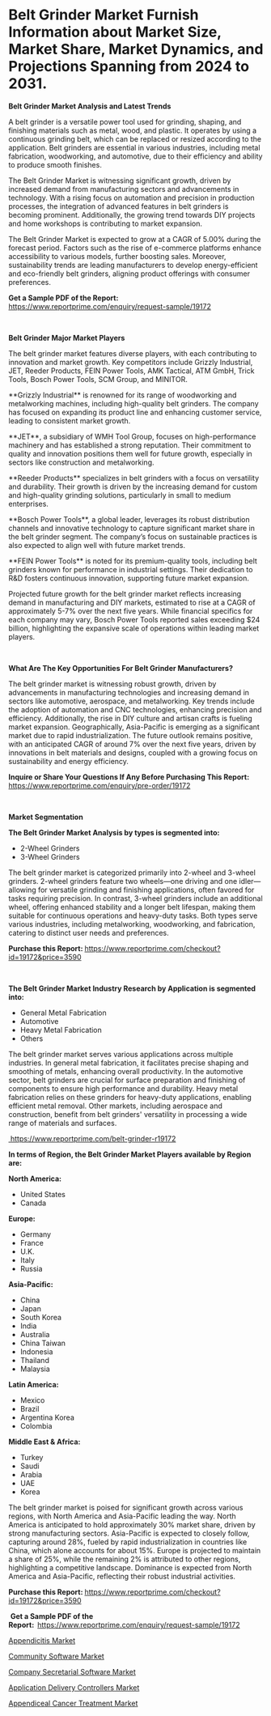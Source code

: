 <p><h1>Belt Grinder Market Furnish Information about Market Size, Market Share, Market Dynamics, and Projections Spanning from 2024 to 2031.</h1></p><p><strong>Belt Grinder Market Analysis and Latest Trends</strong></p>
<p><p>A belt grinder is a versatile power tool used for grinding, shaping, and finishing materials such as metal, wood, and plastic. It operates by using a continuous grinding belt, which can be replaced or resized according to the application. Belt grinders are essential in various industries, including metal fabrication, woodworking, and automotive, due to their efficiency and ability to produce smooth finishes.</p><p>The Belt Grinder Market is witnessing significant growth, driven by increased demand from manufacturing sectors and advancements in technology. With a rising focus on automation and precision in production processes, the integration of advanced features in belt grinders is becoming prominent. Additionally, the growing trend towards DIY projects and home workshops is contributing to market expansion.</p><p>The Belt Grinder Market is expected to grow at a CAGR of 5.00% during the forecast period. Factors such as the rise of e-commerce platforms enhance accessibility to various models, further boosting sales. Moreover, sustainability trends are leading manufacturers to develop energy-efficient and eco-friendly belt grinders, aligning product offerings with consumer preferences.</p></p>
<p><strong>Get a Sample PDF of the Report:&nbsp;</strong> <a href="https://www.reportprime.com/enquiry/request-sample/19172?utm_campaign=1834&utm_medium=2&utm_source=Github&utm_content=ia&utm_term=22112024&utm_id=belt-grinder">https://www.reportprime.com/enquiry/request-sample/19172</a></p>
<p>&nbsp;</p>
<p><strong>Belt Grinder Major Market Players</strong></p>
<p><p>The belt grinder market features diverse players, with each contributing to innovation and market growth. Key competitors include Grizzly Industrial, JET, Reeder Products, FEIN Power Tools, AMK Tactical, ATM GmbH, Trick Tools, Bosch Power Tools, SCM Group, and MINITOR.</p><p>**Grizzly Industrial** is renowned for its range of woodworking and metalworking machines, including high-quality belt grinders. The company has focused on expanding its product line and enhancing customer service, leading to consistent market growth. </p><p>**JET**, a subsidiary of WMH Tool Group, focuses on high-performance machinery and has established a strong reputation. Their commitment to quality and innovation positions them well for future growth, especially in sectors like construction and metalworking.</p><p>**Reeder Products** specializes in belt grinders with a focus on versatility and durability. Their growth is driven by the increasing demand for custom and high-quality grinding solutions, particularly in small to medium enterprises. </p><p>**Bosch Power Tools**, a global leader, leverages its robust distribution channels and innovative technology to capture significant market share in the belt grinder segment. The company’s focus on sustainable practices is also expected to align well with future market trends. </p><p>**FEIN Power Tools** is noted for its premium-quality tools, including belt grinders known for performance in industrial settings. Their dedication to R&D fosters continuous innovation, supporting future market expansion.</p><p>Projected future growth for the belt grinder market reflects increasing demand in manufacturing and DIY markets, estimated to rise at a CAGR of approximately 5-7% over the next five years. While financial specifics for each company may vary, Bosch Power Tools reported sales exceeding $24 billion, highlighting the expansive scale of operations within leading market players.</p></p>
<p>&nbsp;</p>
<p><strong>What Are The Key Opportunities For Belt Grinder Manufacturers?</strong></p>
<p><p>The belt grinder market is witnessing robust growth, driven by advancements in manufacturing technologies and increasing demand in sectors like automotive, aerospace, and metalworking. Key trends include the adoption of automation and CNC technologies, enhancing precision and efficiency. Additionally, the rise in DIY culture and artisan crafts is fueling market expansion. Geographically, Asia-Pacific is emerging as a significant market due to rapid industrialization. The future outlook remains positive, with an anticipated CAGR of around 7% over the next five years, driven by innovations in belt materials and designs, coupled with a growing focus on sustainability and energy efficiency.</p></p>
<p><strong>Inquire or Share Your Questions If Any Before Purchasing This Report:</strong> <a href="https://www.reportprime.com/enquiry/pre-order/19172?utm_campaign=1834&utm_medium=2&utm_source=Github&utm_content=ia&utm_term=22112024&utm_id=belt-grinder">https://www.reportprime.com/enquiry/pre-order/19172</a></p>
<p>&nbsp;</p>
<p><strong>Market Segmentation</strong></p>
<p><strong>The Belt Grinder Market Analysis by types is segmented into:</strong></p>
<p><ul><li>2-Wheel Grinders</li><li>3-Wheel Grinders</li></ul></p>
<p><p>The belt grinder market is categorized primarily into 2-wheel and 3-wheel grinders. 2-wheel grinders feature two wheels—one driving and one idler—allowing for versatile grinding and finishing applications, often favored for tasks requiring precision. In contrast, 3-wheel grinders include an additional wheel, offering enhanced stability and a longer belt lifespan, making them suitable for continuous operations and heavy-duty tasks. Both types serve various industries, including metalworking, woodworking, and fabrication, catering to distinct user needs and preferences.</p></p>
<p><strong>Purchase this Report:&nbsp;</strong><a href="https://www.reportprime.com/checkout?id=19172&price=3590&utm_campaign=1834&utm_medium=2&utm_source=Github&utm_content=ia&utm_term=22112024&utm_id=belt-grinder">https://www.reportprime.com/checkout?id=19172&price=3590</a></p>
<p>&nbsp;</p>
<p><strong>The Belt Grinder Market Industry Research by Application is segmented into:</strong></p>
<p><ul><li>General Metal Fabrication</li><li>Automotive</li><li>Heavy Metal Fabrication</li><li>Others</li></ul></p>
<p><p>The belt grinder market serves various applications across multiple industries. In general metal fabrication, it facilitates precise shaping and smoothing of metals, enhancing overall productivity. In the automotive sector, belt grinders are crucial for surface preparation and finishing of components to ensure high performance and durability. Heavy metal fabrication relies on these grinders for heavy-duty applications, enabling efficient metal removal. Other markets, including aerospace and construction, benefit from belt grinders' versatility in processing a wide range of materials and surfaces.</p></p>
<p><a href="https://www.reportprime.com/belt-grinder-r19172?utm_campaign=1834&utm_medium=2&utm_source=Github&utm_content=ia&utm_term=22112024&utm_id=belt-grinder">&nbsp;https://www.reportprime.com/belt-grinder-r19172</a></p>
<p><strong>In terms of Region, the Belt Grinder Market Players available by Region are:</strong></p>
<p>
    <p> <strong> North America: </strong>
        <ul>
            <li>United States</li>
            <li>Canada</li>
        </ul>
        </p> 
    <p> <strong> Europe: </strong>
        <ul>
            <li>Germany</li>
            <li>France</li>
            <li>U.K.</li>
            <li>Italy</li>
            <li>Russia</li>
        </ul>
        </p> 
    <p> <strong> Asia-Pacific: </strong>
        <ul>
            <li>China</li>
            <li>Japan</li>
            <li>South Korea</li>
            <li>India</li>
            <li>Australia</li>
            <li>China Taiwan</li>
            <li>Indonesia</li>
            <li>Thailand</li>
            <li>Malaysia</li>
        </ul>
        </p> 
    <p> <strong> Latin America: </strong>
        <ul>
            <li>Mexico</li>
            <li>Brazil</li>
            <li>Argentina Korea</li>
            <li>Colombia</li>
        </ul>
        </p> 
    <p> <strong> Middle East & Africa: </strong>
        <ul>
            <li>Turkey</li>
            <li>Saudi</li>
            <li>Arabia</li>
            <li>UAE</li>
            <li>Korea</li>
        </ul>
    </p>
    </p>
<p><p>The belt grinder market is poised for significant growth across various regions, with North America and Asia-Pacific leading the way. North America is anticipated to hold approximately 30% market share, driven by strong manufacturing sectors. Asia-Pacific is expected to closely follow, capturing around 28%, fueled by rapid industrialization in countries like China, which alone accounts for about 15%. Europe is projected to maintain a share of 25%, while the remaining 2% is attributed to other regions, highlighting a competitive landscape. Dominance is expected from North America and Asia-Pacific, reflecting their robust industrial activities.</p></p>
<p><strong>Purchase this Report: </strong><a href="https://www.reportprime.com/checkout?id=19172&price=3590&utm_campaign=1834&utm_medium=2&utm_source=Github&utm_content=ia&utm_term=22112024&utm_id=belt-grinder">https://www.reportprime.com/checkout?id=19172&price=3590</a></p>
<p>&nbsp;<strong>Get a Sample PDF of the Report:&nbsp;&nbsp;</strong><a href="https://www.reportprime.com/enquiry/request-sample/19172?utm_campaign=1834&utm_medium=2&utm_source=Github&utm_content=ia&utm_term=22112024&utm_id=belt-grinder">https://www.reportprime.com/enquiry/request-sample/19172</a></p>
<p><strong></strong></p>
<p><p><a href="https://www.linkedin.com/pulse/rising-demand-appendicitis-market-influencing-size-cagr-143-cqfpe?utm_campaign=1834&utm_medium=2&utm_source=Github&utm_content=ia&utm_term=22112024&utm_id=belt-grinder">Appendicitis Market</a></p><p><a href="https://issuu.com/reportprime-2/docs/community-software-market-size-2030_a28cd48b3e8435?utm_campaign=1834&utm_medium=2&utm_source=Github&utm_content=ia&utm_term=22112024&utm_id=belt-grinder">Community Software Market</a></p><p><a href="https://issuu.com/reportprime-2/docs/company-secretarial-software-market_0d895f12627324?utm_campaign=1834&utm_medium=2&utm_source=Github&utm_content=ia&utm_term=22112024&utm_id=belt-grinder">Company Secretarial Software Market</a></p><p><a href="https://www.linkedin.com/pulse/forecast-report-application-delivery-controllers-industry-tuvxe?utm_campaign=1834&utm_medium=2&utm_source=Github&utm_content=ia&utm_term=22112024&utm_id=belt-grinder">Application Delivery Controllers Market</a></p><p><a href="https://www.linkedin.com/pulse/appendiceal-cancer-treatment-market-size-growing-6-growth-uy5ie?utm_campaign=1834&utm_medium=2&utm_source=Github&utm_content=ia&utm_term=22112024&utm_id=belt-grinder">Appendiceal Cancer Treatment Market</a></p></p>